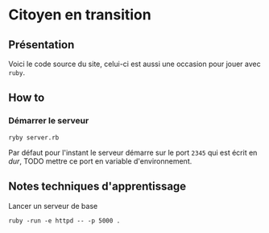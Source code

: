 # Citoyen en transition

## Présentation
Voici le code source du site, celui-ci est aussi une occasion pour jouer avec `ruby`.

## How to

### Démarrer le serveur
```shell
ryby server.rb
```
Par défaut pour l'instant le serveur démarre sur le port `2345` qui est écrit en *dur*, TODO mettre ce port en variable d'environnement.

## Notes techniques d'apprentissage
Lancer un serveur de base
```shell
ruby -run -e httpd -- -p 5000 .
```
